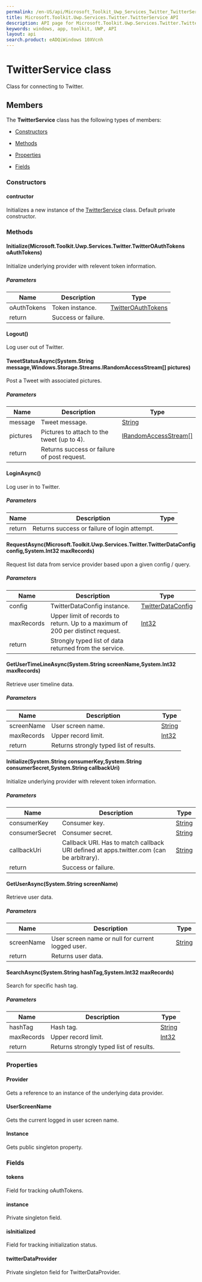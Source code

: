 ```yaml
---
permalink: /en-US/api/Microsoft_Toolkit_Uwp_Services_Twitter_TwitterService.htm
title: Microsoft.Toolkit.Uwp.Services.Twitter.TwitterService API 
description: API page for Microsoft.Toolkit.Uwp.Services.Twitter.TwitterService
keywords: windows, app, toolkit, UWP, API
layout: api
search.product: eADQiWindows 10XVcnh
---
```



# TwitterService class

Class for connecting to Twitter.

## Members

The **TwitterService** class has the following types of members:

* [Constructors](#Constructors)

* [Methods](#Methods)

* [Properties](#Properties)

* [Fields](#Fields)

### Constructors

#### contructor

Initializes a new instance of the [TwitterService](Microsoft_Toolkit_Uwp_Services_Twitter_TwitterService.htm) class. Default private constructor.



### Methods

#### Initialize(Microsoft.Toolkit.Uwp.Services.Twitter.TwitterOAuthTokens oAuthTokens)

Initialize underlying provider with relevent token information.

##### Parameters



| Name | Description | Type || --- | --- | --- || oAuthTokens | Token instance. | [TwitterOAuthTokens](Microsoft_Toolkit_Uwp_Services_Twitter_TwitterOAuthTokens.htm) || return |Success or failure. |


#### Logout()

Log user out of Twitter.



#### TweetStatusAsync(System.String message,Windows.Storage.Streams.IRandomAccessStream[] pictures)

Post a Tweet with associated pictures.

##### Parameters



| Name | Description | Type || --- | --- | --- || message | Tweet message. | [String](https://msdn.microsoft.com/library/windows/apps/System.String) || pictures | Pictures to attach to the tweet (up to 4). | [IRandomAccessStream[]](https://msdn.microsoft.com/library/windows/apps/Windows.Storage.Streams.IRandomAccessStream) || return |Returns success or failure of post request. |


#### LoginAsync()

Log user in to Twitter.

##### Parameters



| Name | Description | Type || --- | --- | --- || return |Returns success or failure of login attempt. |


#### RequestAsync(Microsoft.Toolkit.Uwp.Services.Twitter.TwitterDataConfig config,System.Int32 maxRecords)

Request list data from service provider based upon a given config / query.

##### Parameters



| Name | Description | Type || --- | --- | --- || config | TwitterDataConfig instance. | [TwitterDataConfig](Microsoft_Toolkit_Uwp_Services_Twitter_TwitterDataConfig.htm) || maxRecords | Upper limit of records to return. Up to a maximum of 200 per distinct request. | [Int32](https://msdn.microsoft.com/library/windows/apps/System.Int32) || return |Strongly typed list of data returned from the service. |


#### GetUserTimeLineAsync(System.String screenName,System.Int32 maxRecords)

Retrieve user timeline data.

##### Parameters



| Name | Description | Type || --- | --- | --- || screenName | User screen name. | [String](https://msdn.microsoft.com/library/windows/apps/System.String) || maxRecords | Upper record limit. | [Int32](https://msdn.microsoft.com/library/windows/apps/System.Int32) || return |Returns strongly typed list of results. |


#### Initialize(System.String consumerKey,System.String consumerSecret,System.String callbackUri)

Initialize underlying provider with relevent token information.

##### Parameters



| Name | Description | Type || --- | --- | --- || consumerKey | Consumer key. | [String](https://msdn.microsoft.com/library/windows/apps/System.String) || consumerSecret | Consumer secret. | [String](https://msdn.microsoft.com/library/windows/apps/System.String) || callbackUri | Callback URI. Has to match callback URI defined at apps.twitter.com (can be arbitrary). | [String](https://msdn.microsoft.com/library/windows/apps/System.String) || return |Success or failure. |


#### GetUserAsync(System.String screenName)

Retrieve user data.

##### Parameters



| Name | Description | Type || --- | --- | --- || screenName | User screen name or null for current logged user. | [String](https://msdn.microsoft.com/library/windows/apps/System.String) || return |Returns user data. |


#### SearchAsync(System.String hashTag,System.Int32 maxRecords)

Search for specific hash tag.

##### Parameters



| Name | Description | Type || --- | --- | --- || hashTag | Hash tag. | [String](https://msdn.microsoft.com/library/windows/apps/System.String) || maxRecords | Upper record limit. | [Int32](https://msdn.microsoft.com/library/windows/apps/System.Int32) || return |Returns strongly typed list of results. |


### Properties

#### Provider

Gets a reference to an instance of the underlying data provider.



#### UserScreenName

Gets the current logged in user screen name.



#### Instance

Gets public singleton property.



### Fields

#### tokens

Field for tracking oAuthTokens.



#### instance

Private singleton field.



#### isInitialized

Field for tracking initialization status.



#### twitterDataProvider

Private singleton field for TwitterDataProvider.


